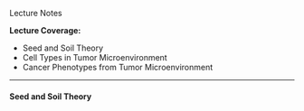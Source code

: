 Lecture Notes

**Lecture Coverage:**
- Seed and Soil Theory
- Cell Types in Tumor Microenvironment
- Cancer Phenotypes from Tumor Microenvironment

---
#### **Seed and Soil Theory**